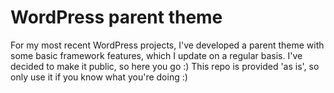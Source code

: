# WordPress parent theme
For my most recent WordPress projects, I've developed a parent theme with some basic framework features, which I update on a regular basis. I've decided to make it public, so here you go :)
This repo is provided 'as is', so only use it if you know what you're doing :)
